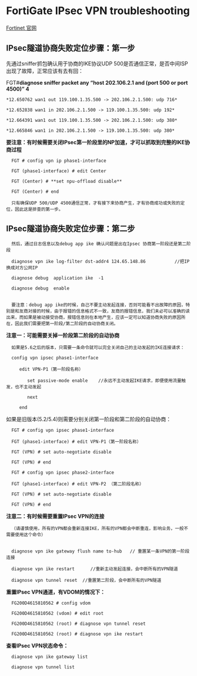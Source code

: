 # FortiGate IPsec VPN troubleshooting

<a href="https://www.fortinet.com/" target="_blank">Fortinet 官网</a>

## IPsec隧道协商失败定位步骤：第一步

先通过sniffer抓包确认用于协商的IKE协议UDP 500是否通信正常，是否中间ISP出现了故障，正常应该有去有回： 


FGT#**diagnose sniffer packet any “host 202.106.2.1 and (port 500 or port 4500)” 4**

    *12.650762 wan1 out 119.100.1.35.500 -> 202.106.2.1.500: udp 716*  

    *12.652838 wan1 in 202.106.2.1.500 -> 119.100.1.35.500: udp 192*  

    *12.664391 wan1 out 119.100.1.35.500 -> 202.106.2.1.500: udp 380*  

    *12.665846 wan1 in 202.106.2.1.500 -> 119.100.1.35.500: udp 380*  



**要注意：有时候需要关闭IPsec第一阶段里的NP加速，才可以抓取到完整的IKE协商过程**

      FGT # config vpn ip phase1-interface 

      FGT (phase1-interface) # edit Center 
   
      FGT (Center) # **set npu-offload disable**

      FGT (Center) # end 

      只有确保UDP 500/UDP 4500通信正常，才有接下来协商产生，才有协商成功或失败的定位，因此这是排查的第一步。 


## IPsec隧道协商失败定位步骤：第二步 

      然后，通过日志信息以及debug app ike 确认问题是出在Ipsec 协商第一阶段还是第二阶段 

      diagnose vpn ike log-filter dst-addr4 124.65.148.86           //把IP换成对方公网IP

      diagnose debug  application ike  -1 

      diagnose debug  enable 


      要注意：debug app ike的时候，自己不要主动发起连接，否则可能看不出故障的原因，特别是和友商对接的时候，由于报错的信息格式不一致，友商的报错信息，我们未必可以准确的读出来，而如果是被动接受协商，报错信息则在本地产生，应该一定可以知道协商失败的原因所在，因此我们需要把第一阶段/第二阶段的自动协商关闭。 


**注意一：可能需要关掉一阶段第二阶段的自动协商** 

      如果是5.6之后的版本，只需要一条命令就可以完全关闭自己的主动发起的IKE连接请求： 

      config vpn ipsec phase1-interface 

         edit VPN-P1（第一阶段名称） 
    
            set passive-mode enable    //永远不主动发起IKE请求，即便使用流量触发，也不主动发起 
        
            next 
        
         end 


如果是旧版本(5.2/5.4)则需要分别关闭第一阶段和第二阶段的自动协商： 

      FGT # config vpn ipsec phase1-interface 

      FGT (phase1-interface) # edit VPN-P1（第一阶段名称） 

      FGT (VPN) # set auto-negotiate disable 

      FGT (VPN) # end 

      FGT # config vpn ipsec phase2-interface 

      FGT (phase1-interface) # edit VPN-P2 （第二阶段名称） 

      FGT (VPN) # set auto-negotiate disable 

      FGT (VPN) # end 


**注意二：有时候需要重置IPsec VPN的连接** 

      （请谨慎使用，所有的VPN都会重新连接IKE，所有的VPN都会中断重连，影响业务，一般不需要使用这个命令） 


      diagnose vpn ike gateway flush name to-hub   // 重置某一条VPN的第一阶段连接 

      diagnose vpn ike restart      //重新主动发起连接，会中断所有的VPN隧道 

      diagnose vpn tunnel reset  //重置第二阶段，会中断所有的VPN隧道 


**重置IPsec VPN通道，有VDOM的情况下：**

      FG200D4615810562 # config vdom 

      FG200D4615810562 (vdom) # edit root 

      FG200D4615810562 (root) # diagnose vpn tunnel reset 

      FG200D4615810562 (root) # diagnose vpn ike restart 


**查看IPsec VPN状态命令：** 

      diagnose vpn ike gateway list 

      diagnose vpn tunnel list 


